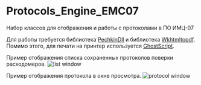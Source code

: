 # Protocols_Engine_EMC07
Набор классов для отображения и работы с протоколами в ПО ИМЦ-07

Для работы требуется библиотека [PechkinDll](http://github.com/gmanny/Pechkin) и библиотека [Wkhtmltopdf](http://github.com/wkhtmltopdf/wkhtmltopdf).
Помимо этого, для печати на принтер используется [GhostScript](http://ghostscript.com/download/).

Пример отображения списка сохраненных протоколов поверки расходомеров.
![list window](https://www.dropbox.com/s/11xhgz39ewoxoip/screen_list.PNG?dl=0)

Пример отображения протокола в окне просмотра.
![protocol window](https://www.dropbox.com/s/j84vvlhf04ge65r/screen_prot.png?dl=0)
